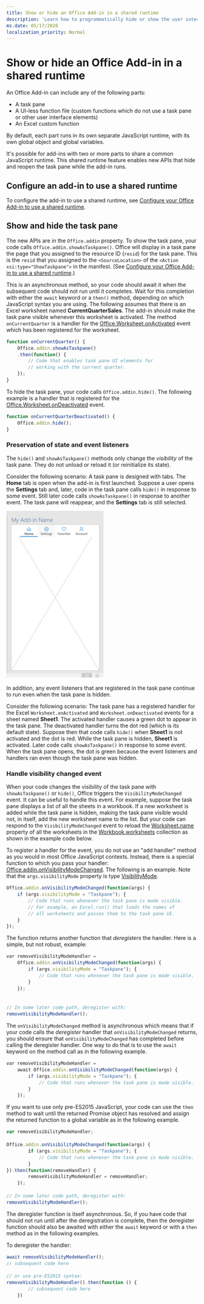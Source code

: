 ```yaml
---
title: Show or hide an Office Add-in in a shared runtime
description: 'Learn how to programmatically hide or show the user interface of an add-in while it runs continuously'
ms.date: 05/17/2020
localization_priority: Normal
---
```


# Show or hide an Office Add-in in a shared runtime

An Office Add-in can include any of the following parts:

- A task pane
- A UI-less function file (custom functions which do not use a task pane or other user interface elements)
- An Excel custom function

By default, each part runs in its own separate JavaScript runtime, with its own global object and global variables.

It's possible for add-ins with two or more parts to share a common JavaScript runtime. This shared runtime feature enables new APIs that hide and reopen the task pane while the add-in runs.

## Configure an add-in to use a shared runtime

To configure the add-in to use a shared runtime, see [Configure your Office Add-in to use a shared runtime](configure-your-add-in-to-use-a-shared-runtime.md).

## Show and hide the task pane

The new APIs are in the `Office.addin` property. To show the task pane, your code calls `Office.addin.showAsTaskpane()`. Office will display in a task pane the page that you assigned to the resource ID (`resid`) for the task pane. This is the `resid` that you assigned to the `<SourceLocation>` of the `<Action xsi:type="ShowTaskpane">` in the manifest. (See [Configure your Office Add-in to use a shared runtime](configure-your-add-in-to-use-a-shared-runtime.md).)

This is an asynchronous method, so your code should await it when the subsequent code should not run until it completes. Wait for this completion with either the `await` keyword or a `then()` method, depending on which JavaScript syntax you are using. The following assumes that there is an Excel worksheet named **CurrentQuarterSales**. The add-in should make the task pane visible whenever this worksheet is activated. The method `onCurrentQuarter` is a handler for the [Office.Worksheet.onActivated](/javascript/api/excel/excel.worksheet?view=excel-js-preview&preserve-view=true#onactivated) event which has been registered for the worksheet.

```javascript
function onCurrentQuarter() {
    Office.addin.showAsTaskpane()
    .then(function() {
        // Code that enables task pane UI elements for
        // working with the current quarter.
    });
}
```

To hide the task pane, your code calls `Office.addin.hide()`. The following example is a handler that is registered for the [Office.Worksheet.onDeactivated](/javascript/api/excel/excel.worksheet?view=excel-js-preview&preserve-view=true#ondeactivated) event.

```javascript
function onCurrentQuarterDeactivated() {
    Office.addin.hide();
}
```

### Preservation of state and event listeners

The `hide()` and `showAsTaskpane()` methods only change the *visibility* of the task pane. They do not unload or reload it (or reinitialize its state).

Consider the following scenario: A task pane is designed with tabs. The **Home** tab is open when the add-in is first launched. Suppose a user opens the **Settings** tab and, later, code in the task pane calls `hide()` in response to some event. Still later code calls `showAsTaskpane()` in response to another event. The task pane will reappear, and the **Settings** tab is still selected.

![A screenshot of task pane that has four tabs labelled Home, Settings, Favorites, and Accounts.](../images/TaskpaneWithTabs.png)

In addition, any event listeners that are registered in the task pane continue to run even when the task pane is hidden.

Consider the following scenario: The task pane has a registered handler for the Excel `Worksheet.onActivated` and `Worksheet.onDeactivated` events for a sheet named **Sheet1**. The activated handler causes a green dot to appear in the task pane. The deactivated handler turns the dot red (which is its default state). Suppose then that code calls `hide()` when **Sheet1** is not activated and the dot is red. While the task pane is hidden, **Sheet1** is activated. Later code calls `showAsTaskpane()` in response to some event. When the task pane opens, the dot is green because the event listeners and handlers ran even though the task pane was hidden.

### Handle visibility changed event

When your code changes the visibility of the task pane with `showAsTaskpane()` or `hide()`, Office triggers the `VisibilityModeChanged` event. It can be useful to handle this event. For example, suppose the task pane displays a list of all the sheets in a workbook. If a new worksheet is added while the task pane is hidden, making the task pane visible would not, in itself, add the new worksheet name to the list. But your code can respond to the `VisibilityModeChanged` event to reload the [Worksheet.name](/javascript/api/excel/excel.worksheet#name) property of all the worksheets in the [Workbook.worksheets](/javascript/api/excel/excel.workbook#worksheets) collection as shown in the example code below.

To register a handler for the event, you do not use an "add handler" method as you would in most Office JavaScript contexts. Instead, there is a special function to which you pass your handler: [Office.addin.onVisibilityModeChanged](/javascript/api/office/office.addin#onvisibilitymodechanged-listener-). The following is an example. Note that the `args.visibilityMode` property is type [VisibilityMode](/javascript/api/office/office.visibilitymode).

```javascript
Office.addin.onVisibilityModeChanged(function(args) {
    if (args.visibilityMode = "Taskpane"); {
        // Code that runs whenever the task pane is made visible.
        // For example, an Excel.run() that loads the names of
        // all worksheets and passes them to the task pane UI.
    }
});
```

The function returns another function that *deregisters* the handler. Here is a simple, but not robust, example:

```javascript
var removeVisibilityModeHandler =
    Office.addin.onVisibilityModeChanged(function(args) {
        if (args.visibilityMode = "Taskpane"); {
            // Code that runs whenever the task pane is made visible.
        }
    });


// In some later code path, deregister with:
removeVisibilityModeHandler();
```

The `onVisibilityModeChanged` method is asynchronous which means that if your code calls the *deregister* handler that `onVisibilityModeChanged` returns, you should ensure that `onVisibilityModeChanged` has completed before calling the deregister handler. One way to do that is to use the `await` keyword on the method call as in the following example.

```javascript
var removeVisibilityModeHandler =
    await Office.addin.onVisibilityModeChanged(function(args) {
        if (args.visibilityMode = "Taskpane"); {
            // Code that runs whenever the task pane is made visible.
        }
    });
```

If you want to use only pre-ES2015 JavaScript, your code can use the `then` method to wait until the returned Promise object has resolved and assign the returned function to a global variable as in the following example.

```javascript
var removeVisibilityModeHandler;

Office.addin.onVisibilityModeChanged(function(args) {
        if (args.visibilityMode = "Taskpane"); {
            // Code that runs whenever the task pane is made visible.
        }
}).then(function(removeHandler) {
        removeVisibilityModeHandler = removeHandler;
    });

// In some later code path, deregister with:
removeVisibilityModeHandler();
```

The deregister function is itself asynchronous. So, if you have code that should not run until after the deregistration is complete, then the deregister function should also be awaited with either the `await` keyword or with a `then` method as in the following examples.

To deregister the handler:

```javascript
await removeVisibilityModeHandler();
// subsequent code here

// or use pre-ES2015 syntax:
removeVisibilityModeHandler().then(function () {
        // subsequent code here
    })
```
